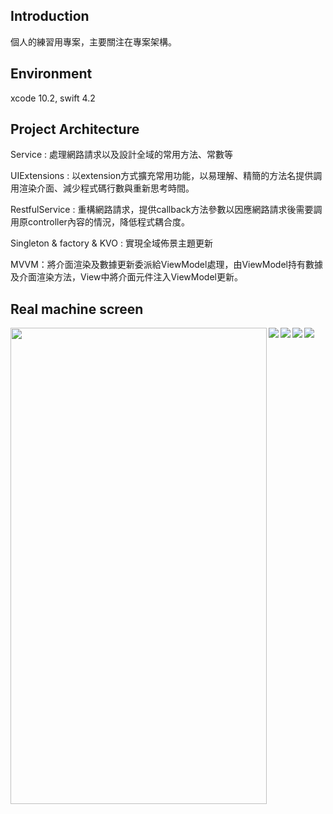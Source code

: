 ## Introduction
個人的練習用專案，主要關注在專案架構。

## Environment
xcode 10.2, swift 4.2

## Project Architecture

Service : 處理網路請求以及設計全域的常用方法、常數等

UIExtensions : 以extension方式擴充常用功能，以易理解、精簡的方法名提供調用渲染介面、減少程式碼行數與重新思考時間。

RestfulService : 重構網路請求，提供callback方法參數以因應網路請求後需要調用原controller內容的情況，降低程式耦合度。

Singleton & factory & KVO : 實現全域佈景主題更新

MVVM：將介面渲染及數據更新委派給ViewModel處理，由ViewModel持有數據及介面渲染方法，View中將介面元件注入ViewModel更新。

## Real machine screen

<img align="left" src="https://github.com/fu06gjo3cl4/screenshots/blob/master/Screenshots/maincontroller.gif" width="410" height="762" />

<img align="left" src="https://github.com/fu06gjo3cl4/screenshots/blob/master/Screenshots/forum.gif"  />

<img align="left" src="https://github.com/fu06gjo3cl4/screenshots/blob/master/Screenshots/personal_management.gif"  />

<img align="left" src="https://github.com/fu06gjo3cl4/screenshots/blob/master/Screenshots/todetect.gif"  />

<img align="left" src="https://github.com/fu06gjo3cl4/screenshots/blob/master/Screenshots/ThemeTypeChangeDemo.gif"  />
